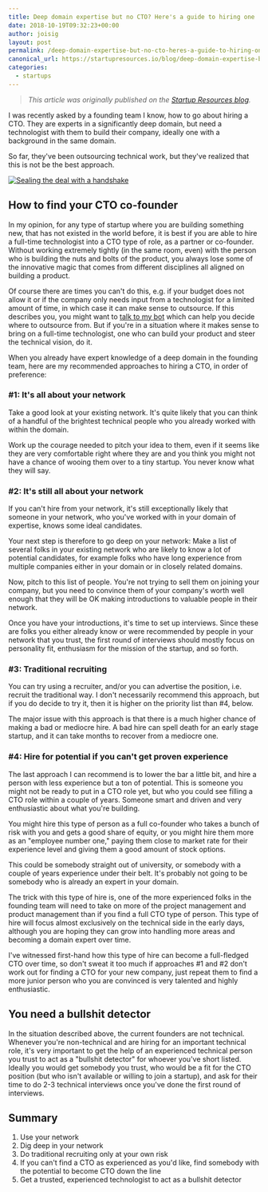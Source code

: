 ```yaml
---
title: Deep domain expertise but no CTO? Here's a guide to hiring one
date: 2018-10-19T09:32:23+00:00
author: joisig
layout: post
permalink: /deep-domain-expertise-but-no-cto-heres-a-guide-to-hiring-one/
canonical_url: https://startupresources.io/blog/deep-domain-expertise-but-no-cto-how-to-hire-one/
categories:
  - startups
---
```


> _This article was originally published on the [Startup Resources blog](https://startupresources.io/blog/deep-domain-expertise-but-no-cto-how-to-hire-one/)._

I was recently asked by a founding team I know, how to go about hiring a CTO. They are experts in a significantly deep domain, but need a technologist with them to build their company, ideally one with a background in the same domain.

So far, they've been outsourcing technical work, but they've realized that this is not be the best approach.

[<img class="aligncenter size-large wp-image-105" src="/wp-content/uploads/2018/10/recruit-1024x607.jpg" alt="Sealing the deal with a handshake" width="780" height="462" srcset="/wp-content/uploads/2018/10/recruit-1024x607.jpg 1024w, /wp-content/uploads/2018/10/recruit-300x178.jpg 300w, /wp-content/uploads/2018/10/recruit-768x455.jpg 768w, /wp-content/uploads/2018/10/recruit.jpg 1280w" sizes="(max-width: 780px) 100vw, 780px" />](/wp-content/uploads/2018/10/recruit.jpg)

## How to find your CTO co-founder

In my opinion, for any type of startup where you are building something new, that has not existed in the world before, it is best if you are able to hire a full-time technologist into a CTO type of role, as a partner or co-founder. Without working extremely tightly (in the same room, even) with the person who is building the nuts and bolts of the product, you always lose some of the innovative magic that comes from different disciplines all aligned on building a product.

Of course there are times you can't do this, e.g. if your budget does not allow it or if the company only needs input from a technologist for a limited amount of time, in which case it can make sense to outsource. If this describes you, you might want to <a href="https://landbot.io/u/H-76685-N4PG3YOBF172I1DF/index.html" target="_blank" rel="noopener">talk to my bot</a> which can help you decide where to outsource from. But if you're in a situation where it makes sense to bring on a full-time technologist, one who can build your product and steer the technical vision, do it.

When you already have expert knowledge of a deep domain in the founding team, here are my recommended approaches to hiring a CTO, in order of preference:

### #1: It's all about your network

Take a good look at your existing network. It's quite likely that you can think of a handful of the brightest technical people who you already worked with within the domain.

Work up the courage needed to pitch your idea to them, even if it seems like they are very comfortable right where they are and you think you might not have a chance of wooing them over to a tiny startup. You never know what they will say.

### #2: It's still all about your network

If you can't hire from your network, it's still exceptionally likely that someone in your network, who you've worked with in your domain of expertise, knows some ideal candidates.

Your next step is therefore to go deep on your network: Make a list of several folks in your existing network who are likely to know a lot of potential candidates, for example folks who have long experience from multiple companies either in your domain or in closely related domains.

Now, pitch to this list of people. You're not trying to sell them on joining your company, but you need to convince them of your company's worth well enough that they will be OK making introductions to valuable people in their network.

Once you have your introductions, it's time to set up interviews. Since these are folks you either already know or were recommended by people in your network that you trust, the first round of interviews should mostly focus on personality fit, enthusiasm for the mission of the startup, and so forth.

### #3: Traditional recruiting

You can try using a recruiter, and/or you can advertise the position, i.e. recruit the traditional way. I don't necessarily recommend this approach, but if you do decide to try it, then it is higher on the priority list than #4, below.

The major issue with this approach is that there is a much higher chance of making a bad or mediocre hire. A bad hire can spell death for an early stage startup, and it can take months to recover from a mediocre one.

### #4: Hire for potential if you can't get proven experience

The last approach I can recommend is to lower the bar a little bit, and hire a person with less experience but a ton of potential. This is someone you might not be ready to put in a CTO role yet, but who you could see filling a CTO role within a couple of years. Someone smart and driven and very enthusiastic about what you're building.

You might hire this type of person as a full co-founder who takes a bunch of risk with you and gets a good share of equity, or you might hire them more as an "employee number one," paying them close to market rate for their experience level and giving them a good amount of stock options.

This could be somebody straight out of university, or somebody with a couple of years experience under their belt. It's probably not going to be somebody who is already an expert in your domain.

The trick with this type of hire is, one of the more experienced folks in the founding team will need to take on more of the project management and product management than if you find a full CTO type of person. This type of hire will focus almost exclusively on the technical side in the early days, although you are hoping they can grow into handling more areas and becoming a domain expert over time.

I've witnessed first-hand how this type of hire can become a full-fledged CTO over time, so don't sweat it too much if approaches #1 and #2 don't work out for finding a CTO for your new company, just repeat them to find a more junior person who you are convinced is very talented and highly enthusiastic.

## You need a bullshit detector

In the situation described above, the current founders are not technical. Whenever you're non-technical and are hiring for an important technical role, it's very important to get the help of an experienced technical person you trust to act as a "bullshit detector" for whoever you've short listed. Ideally you would get somebody you trust, who would be a fit for the CTO position (but who isn't available or willing to join a startup), and ask for their time to do 2-3 technical interviews once you've done the first round of interviews.

## Summary

  1. Use your network
  2. Dig deep in your network
  3. Do traditional recruiting only at your own risk
  4. If you can't find a CTO as experienced as you'd like, find somebody with the potential to become CTO down the line
  5. Get a trusted, experienced technologist to act as a bullshit detector
